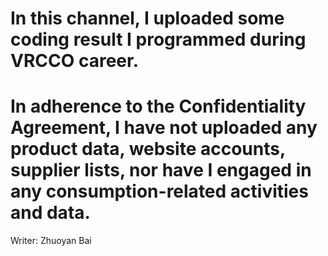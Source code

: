 # In this channel, I uploaded some coding result I programmed during VRCCO career.

# In adherence to the Confidentiality Agreement, I have not uploaded any product data, website accounts, supplier lists, nor have I engaged in any consumption-related activities and data.

Writer: 
Zhuoyan Bai
